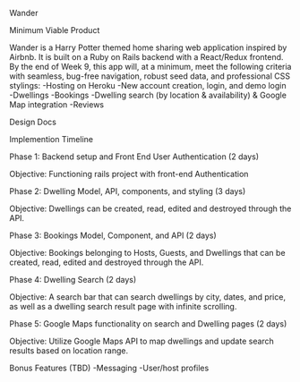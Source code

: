 Wander

Minimum Viable Product

Wander is a Harry Potter themed home sharing web application inspired by Airbnb.  It is built on a Ruby on Rails backend with a React/Redux frontend.  By the end of Week 9, this app will, at a minimum, meet the following criteria with seamless, bug-free navigation, robust seed data, and professional CSS stylings:
  -Hosting on Heroku
  -New account creation, login, and demo login
  -Dwellings
  -Bookings
  -Dwelling search (by location & availability) & Google Map integration
  -Reviews

Design Docs

Implemention Timeline

Phase 1: Backend setup and Front End User Authentication (2 days)

  Objective: Functioning rails project with front-end Authentication

Phase 2: Dwelling Model, API, components, and styling (3 days)

  Objective: Dwellings can be created, read, edited and destroyed through the API.

Phase 3: Bookings Model, Component, and API (2 days)

  Objective: Bookings belonging to Hosts, Guests, and Dwellings that can be created, read, edited and destroyed through the API.

Phase 4: Dwelling Search (2 days)

  Objective: A search bar that can search dwellings by city, dates, and price, as well as a dwelling search result page with infinite scrolling.

Phase 5: Google Maps functionality on search and Dwelling pages (2 days)

  Objective: Utilize Google Maps API to map dwellings and update search results based on location range.

Bonus Features (TBD)
  -Messaging
  -User/host profiles
